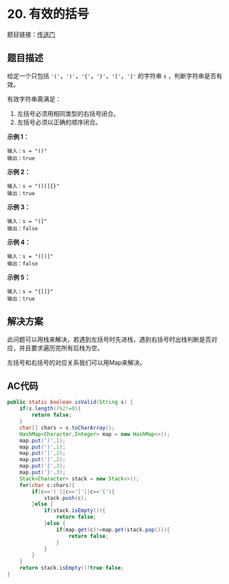 # 20. 有效的括号

题目链接：[传送门](https://leetcode-cn.com/problems/valid-parentheses/)

## 题目描述

给定一个只包括 `'('`，`')'`，`'{'`，`'}'`，`'['`，`']'` 的字符串 `s` ，判断字符串是否有效。

有效字符串需满足：

1. 左括号必须用相同类型的右括号闭合。
2. 左括号必须以正确的顺序闭合。

**示例 1：**

```
输入：s = "()"
输出：true
```

**示例 2：**

```
输入：s = "()[]{}"
输出：true
```

**示例 3：**

```
输入：s = "(]"
输出：false
```

**示例 4：**

```
输入：s = "([)]"
输出：false
```

**示例 5：**

```
输入：s = "{[]}"
输出：true
```

## 解决方案

此问题可以用栈来解决，若遇到左括号时先进栈，遇到右括号时出栈判断是否对应，并且要求遍历完所有后栈为空。

左括号和右括号的对应关系我们可以用Map来解决。

## AC代码

```java
public static boolean isValid(String s) {
    if(s.length()%2!=0){
        return false;
    }
    char[] chars = s.toCharArray();
    HashMap<Character,Integer> map = new HashMap<>();
    map.put('(',1);
    map.put(')',1);
    map.put('[',2);
    map.put(']',2);
    map.put('{',3);
    map.put('}',3);
    Stack<Character> stack = new Stack<>();
    for(char c:chars){
        if(c=='('||c=='['||c=='{'){
            stack.push(c);
        }else {
            if(stack.isEmpty()){
                return false;
            }else {
                if(map.get(c)!=map.get(stack.pop())){
                    return false;
                }
            }
        }
    }
    return stack.isEmpty()?true:false;
}
```



